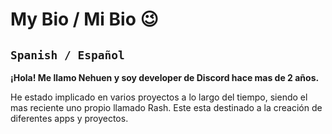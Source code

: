 # My Bio / Mi Bio 😉
## `Spanish / Español`
__¡Hola! Me llamo Nehuen y soy developer de Discord hace mas de 2 años.__

He estado implicado en varios proyectos a lo largo del tiempo, siendo el mas reciente uno propio llamado Rash. Este esta destinado a la creación de diferentes apps y proyectos.




